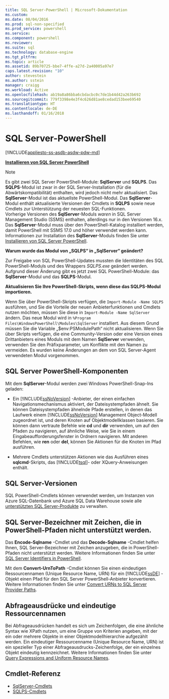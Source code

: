 ```yaml
---
title: SQL Server-PowerShell | Microsoft-Dokumentation
ms.custom: 
ms.date: 08/04/2016
ms.prod: sql-non-specified
ms.prod_service: powershell
ms.service: 
ms.component: powershell
ms.reviewer: 
ms.suite: sql
ms.technology: database-engine
ms.tgt_pltfrm: 
ms.topic: article
ms.assetid: 89b70725-bbe7-4ffe-a27d-2a40005a97e7
caps.latest.revision: "10"
author: stevestein
ms.author: sstein
manager: craigg
ms.workload: Active
ms.openlocfilehash: ab19a8a86bba6cbdacbc0c7de1b44d42a263b692
ms.sourcegitcommit: 779f3398e4e3f4c626d81ae8cedad153bee69540
ms.translationtype: HT
ms.contentlocale: de-DE
ms.lasthandoff: 01/16/2018
---
```

# <a name="sql-server-powershell"></a>SQL Server-PowerShell
[!INCLUDE[appliesto-ss-asdb-asdw-pdw-md](../includes/appliesto-ss-asdb-asdw-pdw-md.md)]

**[Installieren von SQL Server PowerShell](download-sql-server-ps-module.md)**

> [!NOTE]
> Es gibt zwei SQL Server PowerShell-Module: **SqlServer** und **SQLPS**. Das **SQLPS**-Modul ist zwar in der SQL Server-Installation (für die Abwärtskompatibilität) enthalten, wird jedoch nicht mehr aktualisiert. Das **SqlServer**-Modul ist das aktuellste PowerShell-Modul. Das **SqlServer**-Modul enthält aktualisierte Versionen der Cmdlets in **SQLPS** sowie neue Cmdlets zur Unterstützung der neuesten SQL-Funktionen.  
> Vorherige Versionen des **SqlServer**-Moduls *waren* in SQL Server Management Studio (SSMS) enthalten, allerdings nur in den Versionen 16.x. Das **SqlServer**-Modul muss über den PowerShell-Katalog installiert werden, damit PowerShell mit SSMS 17.0 und höher verwendet werden kann.
> Informationen zur Installation des **SqlServer**-Moduls finden Sie unter [Installieren von SQL Server PowerShell](download-sql-server-ps-module.md).

**Warum wurde das Modul von „SQLPS“ in „SqlServer“ geändert?**

Zur Freigabe von SQL PowerShell-Updates mussten die Identitäten des SQL PowerShell-Moduls und des Wrappers *SQLPS.exe* geändert werden. Aufgrund dieser Änderung gibt es jetzt zwei SQL PowerShell-Module: das **SqlServer**-Modul und das **SQLPS**-Modul.  

**Aktualisieren Sie Ihre PowerShell-Skripts, wenn diese das SQLPS-Modul importieren.**

Wenn Sie über PowerShell-Skripts verfügen, die `Import-Module -Name SQLPS` ausführen, und Sie die Vorteile der neuen Anbieterfunktionen und Cmdlets nutzen möchten, müssen Sie diese in `Import-Module -Name SqlServer` ändern. Das neue Modul wird in `%Program Files\WindowsPowerShell\Modules\SqlServer` installiert. Aus diesem Grund müssen Sie die Variable „$env:PSModulePath“ nicht aktualisieren. Wenn Sie über Skripts verfügen, die eine Community-Version oder eine Version eines Drittanbieters eines Moduls mit dem Namen **SqlServer** verwenden, verwenden Sie den Präfixparameter, um Konflikte mit den Namen zu vermeiden. Es wurden keine Änderungen an dem von SQL Server-Agent verwendeten Modul vorgenommen. 

  
## <a name="sql-server-powershell-components"></a>SQL Server PowerShell-Komponenten  
Mit dem **SqlServer**-Modul werden zwei Windows PowerShell-Snap-Ins geladen:  
  
-   Ein [!INCLUDE[ssNoVersion](../includes/ssnoversion-md.md)] -Anbieter, der einen einfachen Navigationsmechanismus aktiviert, der Dateisystempfaden ähnelt. Sie können Dateisystempfaden ähnelnde Pfade erstellen, in denen das Laufwerk einem [!INCLUDE[ssNoVersion](../includes/ssnoversion-md.md)] Management Object-Modell zugeordnet ist, und deren Knoten auf Objektmodellklassen basieren. Sie können dann vertraute Befehle wie **cd** und **dir** verwenden, um auf den Pfaden zu navigieren, auf ähnliche Weise, wie Sie in einem Eingabeaufforderungsfenster in Ordnern navigieren. Mit anderen Befehlen, wie **ren** oder **del**, können Sie Aktionen für die Knoten im Pfad ausführen.  
  
-   Mehrere Cmdlets unterstützen Aktionen wie das Ausführen eines **sqlcmd**-Skripts, das [!INCLUDE[tsql](../includes/tsql-md.md)]- oder XQuery-Anweisungen enthält.  
  
  
## <a name="sql-server-versions"></a>SQL Server-Versionen  
SQL PowerShell-Cmdlets können verwendet werden, um Instanzen von Azure SQL-Datenbank und Azure SQL Data Warehouse sowie alle [unterstützten SQL Server-Produkte](https://support.microsoft.com/lifecycle/search/1044) zu verwalten.  


## <a name="sql-server-identifiers-that-contain-characters-not-supported-in-powershell-paths"></a>SQL Server-Bezeichner mit Zeichen, die in PowerShell-Pfaden nicht unterstützt werden.  
 
Das **Encode-Sqlname** -Cmdlet und das **Decode-Sqlname** -Cmdlet helfen Ihnen, SQL Server-Bezeichner mit Zeichen anzugeben, die in PowerShell-Pfaden nicht unterstützt werden. Weitere Informationen finden Sie unter [SQL Server Identifiers in PowerShell](sql-server-identifiers-in-powershell.md).  
  
Mit dem **Convert-UrnToPath** -Cmdlet können Sie einen eindeutigen Ressourcennamen (Unique Resource Name, URN) für ein [!INCLUDE[ssDE](../includes/ssde-md.md)] -Objekt einen Pfad für den SQL Server PowerShell-Anbieter konvertieren. Weitere Informationen finden Sie unter [Convert URNs to SQL Server Provider Paths](https://docs.microsoft.com/powershell/module/sqlserver/Convert-UrnToPath).  
  
## <a name="query-expressions-and-unique-resource-names"></a>Abfrageausdrücke und eindeutige Ressourcennamen  

Bei Abfrageausdrücken handelt es sich um Zeichenfolgen, die eine ähnliche Syntax wie XPath nutzen, um eine Gruppe von Kriterien angeben, mit der ein oder mehrere Objekte in einer Objektmodellhierarchie aufgezählt werden. Ein eindeutiger Ressourcenname (Unique Resource Name, URN) ist ein spezieller Typ einer Abfrageausdrucks-Zeichenfolge, der ein einzelnes Objekt eindeutig kennzeichnet. Weitere Informationen finden Sie unter [Query Expressions and Uniform Resource Names](query-expressions-and-uniform-resource-names.md).       


## <a name="cmdlet-reference"></a>Cmdlet-Referenz
* [SqlServer-Cmdlets](https://docs.microsoft.com/powershell/module/sqlserver)
* [SQLPS-Cmdlets](https://docs.microsoft.com/powershell/module/sqlps)
